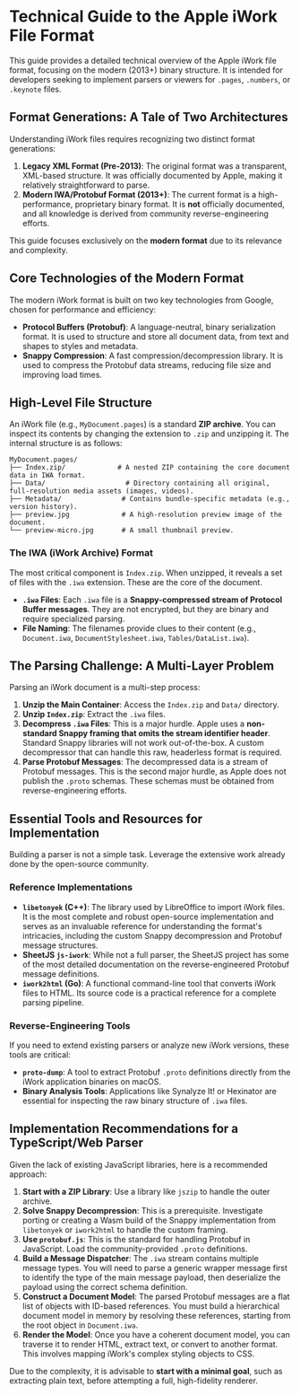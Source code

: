
# Technical Guide to the Apple iWork File Format

This guide provides a detailed technical overview of the Apple iWork file format, focusing on the modern (2013+) binary structure. It is intended for developers seeking to implement parsers or viewers for `.pages`, `.numbers`, or `.keynote` files.

## Format Generations: A Tale of Two Architectures

Understanding iWork files requires recognizing two distinct format generations:

1.  **Legacy XML Format (Pre-2013)**: The original format was a transparent, XML-based structure. It was officially documented by Apple, making it relatively straightforward to parse.
2.  **Modern IWA/Protobuf Format (2013+)**: The current format is a high-performance, proprietary binary format. It is **not** officially documented, and all knowledge is derived from community reverse-engineering efforts.

This guide focuses exclusively on the **modern format** due to its relevance and complexity.

## Core Technologies of the Modern Format

The modern iWork format is built on two key technologies from Google, chosen for performance and efficiency:

*   **Protocol Buffers (Protobuf)**: A language-neutral, binary serialization format. It is used to structure and store all document data, from text and shapes to styles and metadata.
*   **Snappy Compression**: A fast compression/decompression library. It is used to compress the Protobuf data streams, reducing file size and improving load times.

## High-Level File Structure

An iWork file (e.g., `MyDocument.pages`) is a standard **ZIP archive**. You can inspect its contents by changing the extension to `.zip` and unzipping it. The internal structure is as follows:

```
MyDocument.pages/
├── Index.zip/             # A nested ZIP containing the core document data in IWA format.
├── Data/                    # Directory containing all original, full-resolution media assets (images, videos).
├── Metadata/               # Contains bundle-specific metadata (e.g., version history).
├── preview.jpg             # A high-resolution preview image of the document.
└── preview-micro.jpg       # A small thumbnail preview.
```

### The IWA (iWork Archive) Format

The most critical component is `Index.zip`. When unzipped, it reveals a set of files with the `.iwa` extension. These are the core of the document.

*   **`.iwa` Files**: Each `.iwa` file is a **Snappy-compressed stream of Protocol Buffer messages**. They are not encrypted, but they are binary and require specialized parsing.
*   **File Naming**: The filenames provide clues to their content (e.g., `Document.iwa`, `DocumentStylesheet.iwa`, `Tables/DataList.iwa`).

## The Parsing Challenge: A Multi-Layer Problem

Parsing an iWork document is a multi-step process:

1.  **Unzip the Main Container**: Access the `Index.zip` and `Data/` directory.
2.  **Unzip `Index.zip`**: Extract the `.iwa` files.
3.  **Decompress `.iwa` Files**: This is a major hurdle. Apple uses a **non-standard Snappy framing that omits the stream identifier header**. Standard Snappy libraries will not work out-of-the-box. A custom decompressor that can handle this raw, headerless format is required.
4.  **Parse Protobuf Messages**: The decompressed data is a stream of Protobuf messages. This is the second major hurdle, as Apple does not publish the `.proto` schemas. These schemas must be obtained from reverse-engineering efforts.

## Essential Tools and Resources for Implementation

Building a parser is not a simple task. Leverage the extensive work already done by the open-source community.

### Reference Implementations

*   **`libetonyek` (C++)**: The library used by LibreOffice to import iWork files. It is the most complete and robust open-source implementation and serves as an invaluable reference for understanding the format's intricacies, including the custom Snappy decompression and Protobuf message structures.
*   **SheetJS `js-iwork`**: While not a full parser, the SheetJS project has some of the most detailed documentation on the reverse-engineered Protobuf message definitions.
*   **`iwork2html` (Go)**: A functional command-line tool that converts iWork files to HTML. Its source code is a practical reference for a complete parsing pipeline.

### Reverse-Engineering Tools

If you need to extend existing parsers or analyze new iWork versions, these tools are critical:

*   **`proto-dump`**: A tool to extract Protobuf `.proto` definitions directly from the iWork application binaries on macOS.
*   **Binary Analysis Tools**: Applications like Synalyze It! or Hexinator are essential for inspecting the raw binary structure of `.iwa` files.

## Implementation Recommendations for a TypeScript/Web Parser

Given the lack of existing JavaScript libraries, here is a recommended approach:

1.  **Start with a ZIP Library**: Use a library like `jszip` to handle the outer archive.
2.  **Solve Snappy Decompression**: This is a prerequisite. Investigate porting or creating a Wasm build of the Snappy implementation from `libetonyek` or `iwork2html` to handle the custom framing.
3.  **Use `protobuf.js`**: This is the standard for handling Protobuf in JavaScript. Load the community-provided `.proto` definitions.
4.  **Build a Message Dispatcher**: The `.iwa` stream contains multiple message types. You will need to parse a generic wrapper message first to identify the type of the main message payload, then deserialize the payload using the correct schema definition.
5.  **Construct a Document Model**: The parsed Protobuf messages are a flat list of objects with ID-based references. You must build a hierarchical document model in memory by resolving these references, starting from the root object in `Document.iwa`.
6.  **Render the Model**: Once you have a coherent document model, you can traverse it to render HTML, extract text, or convert to another format. This involves mapping iWork's complex styling objects to CSS.

Due to the complexity, it is advisable to **start with a minimal goal**, such as extracting plain text, before attempting a full, high-fidelity renderer.
